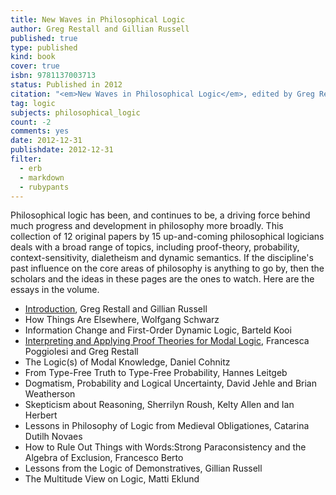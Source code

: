 ```yaml
---
title: New Waves in Philosophical Logic
author: Greg Restall and Gillian Russell
published: true
type: published
kind: book
cover: true
isbn: 9781137003713
status: Published in 2012
citation: "<em>New Waves in Philosophical Logic</em>, edited by Greg Restall and Gillian Russell, Palgrave Macmillan, 2012."
tag: logic
subjects: philosophical_logic 
count: -2
comments: yes
date: 2012-12-31
publishdate: 2012-12-31
filter:
  - erb
  - markdown
  - rubypants
---
```

Philosophical logic has been, and continues to be, a driving force behind much progress and development in philosophy more broadly. This collection of 12 original papers by 15 up-and-coming philosophical logicians deals with a broad range of topics, including proof-theory, probability, context-sensitivity, dialetheism and dynamic semantics. If the discipline's past influence on the core areas of philosophy is anything to go by, then the scholars and the ideas in these pages are the ones to watch. Here are the essays in the volume.

* [Introduction](http://consequently.org/papers/NewWavesIntroduction.pdf), Greg Restall and Gillian Russell
* How Things Are Elsewhere, Wolfgang Schwarz
* Information Change and First-Order Dynamic Logic, Barteld Kooi
* [Interpreting and Applying Proof Theories for Modal Logic](http://consequently.org/writing/interp-apply-ptml), Francesca Poggiolesi and Greg Restall
* The Logic(s) of Modal Knowledge, Daniel Cohnitz
* From Type-Free Truth to Type-Free Probability, Hannes Leitgeb
* Dogmatism, Probability and Logical Uncertainty, David Jehle and Brian Weatherson
* Skepticism about Reasoning, Sherrilyn Roush, Kelty Allen and Ian Herbert 
* Lessons in Philosophy of Logic from Medieval Obligationes, Catarina Dutilh Novaes
* How to Rule Out Things with Words:Strong Paraconsistency and the Algebra of Exclusion, Francesco Berto
* Lessons from the Logic of Demonstratives, Gillian Russell
* The Multitude View on Logic, Matti Eklund